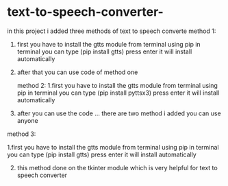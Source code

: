 # text-to-speech-converter-

in this project i added three methods of text to speech converte 
method 1:
1. first you have to install the gtts module from terminal using pip in terminal you can type (pip install gtts) press enter it will install automatically
2. after that you can use code of method one

   method 2:
1.first you have to install the gtts module from terminal using pip in terminal you can type (pip install pyttsx3) press enter it will install automatically
2. after you can use the code ... there are two method i added you can use anyone

method 3:

1.first you have to install the gtts module from terminal using pip in terminal you can type (pip install gtts) press enter it will install automatically

2. this method done on the tkinter module which is very helpful for text to speech converter
